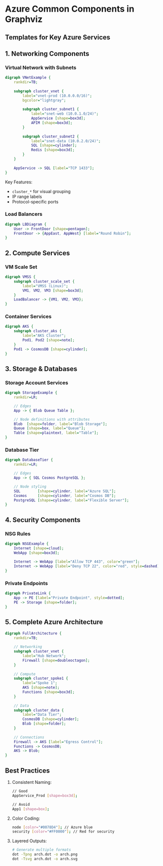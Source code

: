 # Azure Common Components in Graphviz  

## Templates for Key Azure Services

## 1. Networking Components

### Virtual Network with Subnets

```dot
digraph VNetExample {
    rankdir=TB;
    
    subgraph cluster_vnet {
        label="vnet-prod (10.0.0.0/16)";
        bgcolor="lightgray";
        
        subgraph cluster_subnet1 {
            label="snet-web (10.0.1.0/24)";
            AppService [shape=box3d];
            APIM [shape=box3d];
        }
        
        subgraph cluster_subnet2 {
            label="snet-data (10.0.2.0/24)";
            SQL [shape=cylinder];
            Redis [shape=box3d];
        }
    }
    
    AppService -> SQL [label="TCP 1433"];
}
```

Key Features:

- `cluster_*` for visual grouping
- IP range labels
- Protocol-specific ports

### Load Balancers

```dot
digraph LBDiagram {
    User -> FrontDoor [shape=pentagon];
    FrontDoor -> {AppEast, AppWest} [label="Round Robin"];
}
```


## 2. Compute Services

### VM Scale Set

```dot
digraph VMSS {
    subgraph cluster_scale_set {
        label="VMSS (Linux)";
        VM1, VM2, VM3 [shape=box3d];
    }
    LoadBalancer -> {VM1, VM2, VM3};
}
```

### Container Services

```dot
digraph AKS {
    subgraph cluster_aks {
        label="AKS Cluster";
        Pod1, Pod2 [shape=note];
    }
    Pod1 -> CosmosDB [shape=cylinder];
}
```


## 3. Storage & Databases

### Storage Account Services

```dot
digraph StorageExample {
    rankdir=LR;

    // Edges
    App -> { Blob Queue Table };

    // Node definitions with attributes
    Blob  [shape=folder, label="Blob Storage"];
    Queue [shape=box, label="Queue"];
    Table [shape=plaintext, label="Table"];
}

```

### Database Tier

```dot
digraph DatabaseTier {
    rankdir=LR;

    // Edges
    App -> { SQL Cosmos PostgreSQL };

    // Node styling
    SQL        [shape=cylinder, label="Azure SQL"];
    Cosmos     [shape=cylinder, label="Cosmos DB"];
    PostgreSQL [shape=cylinder, label="Flexible Server"];
}

```


## 4. Security Components

### NSG Rules

```dot
digraph NSGExample {
    Internet [shape=cloud];
    WebApp [shape=box3d];
    
    Internet -> WebApp [label="Allow TCP 443", color="green"];
    Internet -> WebApp [label="Deny TCP 22", color="red", style=dashed];
}
```

### Private Endpoints

```dot
digraph PrivateLink {
    App -> PE [label="Private Endpoint", style=dotted];
    PE -> Storage [shape=folder];
}
```


## 5. Complete Azure Architecture

```dot
digraph FullArchitecture {
    rankdir=TB;
    
    // Networking
    subgraph cluster_vnet {
        label="Hub Network";
        Firewall [shape=doubleoctagon];
    }
    
    // Compute
    subgraph cluster_spoke1 {
        label="Spoke 1";
        AKS [shape=note];
        Functions [shape=box3d];
    }
    
    // Data
    subgraph cluster_data {
        label="Data Tier";
        CosmosDB [shape=cylinder];
        Blob [shape=folder];
    }
    
    // Connections
    Firewall -> AKS [label="Egress Control"];
    Functions -> CosmosDB;
    AKS -> Blob;
}
```


## Best Practices

1. Consistent Naming:

   ```bash
   // Good
   AppService_Prod [shape=box3d];
   
   // Avoid
   App1 [shape=box];
   ```

2. Color Coding:

   ```bash
   node [color="#0078D4"]; // Azure blue
   security [color="#FF0000"]; // Red for security
   ```

3. Layered Outputs:

   ```bash
   # Generate multiple formats
   dot -Tpng arch.dot -o arch.png
   dot -Tsvg arch.dot -o arch.svg
   ```
